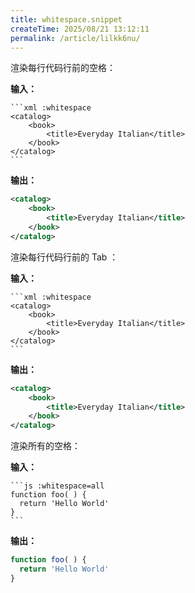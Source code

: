 ```yaml
---
title: whitespace.snippet
createTime: 2025/08/21 13:12:11
permalink: /article/lilkk6nu/
---
```

渲染每行代码行前的空格：

**输入：**

````
```xml :whitespace
<catalog>
    <book>
        <title>Everyday Italian</title>
    </book>
</catalog>
```
````

**输出：**

```xml :whitespace :no-line-numbers
<catalog>
    <book>
        <title>Everyday Italian</title>
    </book>
</catalog>
```

渲染每行代码行前的 Tab ：

**输入：**

````
```xml :whitespace
<catalog>
	<book>
		<title>Everyday Italian</title>
	</book>
</catalog>
```
````

**输出：**

```xml :whitespace :no-line-numbers
<catalog>
	<book>
		<title>Everyday Italian</title>
	</book>
</catalog>
```

渲染所有的空格：

**输入：**

````
```js :whitespace=all
function foo( ) {
  return 'Hello World'  
}
```
````

**输出：**

```js :whitespace=all :no-line-numbers
function foo( ) {
  return 'Hello World'  
}
```
